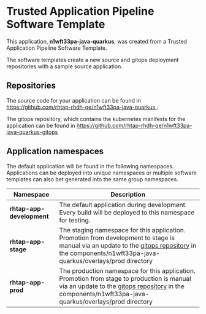 # Trusted Application Pipeline Software Template

This application, **n1wft33pa-java-quarkus**, was created from a Trusted Application Pipeline Software Template.

The software templates create a new source and gitops deployment repositories with a sample source application. 

## Repositories

The source code for your application can be found in [https://github.com/rhtap-rhdh-qe/n1wft33pa-java-quarkus ](https://github.com/rhtap-rhdh-qe/n1wft33pa-java-quarkus ).
 
The gitops repository, which contains the kubernetes manifests for the application can be found in 
[https://github.com/rhtap-rhdh-qe/n1wft33pa-java-quarkus-gitops ](https://github.com/rhtap-rhdh-qe/n1wft33pa-java-quarkus-gitops ) 

## Application namespaces 

The default application will be found in the following namespaces. Applications can be deployed into unique namespaces or multiple software templates can also bet generated into the same group namespaces.  

|  Namespace   |  Description   |  
| -------- | -------- |   
| **rhtap-app-development** | The default application during development. Every build will be deployed to this namespace for testing. | 
| **rhtap-app-stage** | The staging namespace for this application. Promotion from development to stage is manual via an update to the [gitops repository](https://github.com/rhtap-rhdh-qe/n1wft33pa-java-quarkus-gitops ) in the components/n1wft33pa-java-quarkus/overlays/prod directory |  
| **rhtap-app-prod** | The production namespace for this application. Promotion from stage to production is manual via an update to the [gitops repository](https://github.com/rhtap-rhdh-qe/n1wft33pa-java-quarkus-gitops ) in the components/n1wft33pa-java-quarkus/overlays/prod directory | 